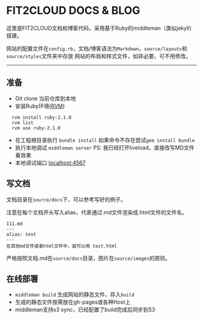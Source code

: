 FIT2CLOUD DOCS & BLOG
============

这里是FIT2CLOUD文档和博客代码，采用基于Ruby的middleman（类似jekyll）搭建。

网站的配置文件在`config.rb`，文档/博客语法为`Markdown`，`source/layouts`和`source/styles`文件夹中存放
网站的布局和样式文件，如非必要，可不用修改。

* * *

准备
--------

* Git clone 当前仓库到本地
* 安装Ruby环境([RVM](http://rvm.io/))
```
  rvm install ruby-2.1.0
  rvm list
  rvm use ruby-2.1.0
```
* 在工程根目录执行 `bundle install` 如果命令不存在尝试`gem install bundle`
* 执行本地调试 `middleman server` PS: 我已经打开liveload，直接改写MD文件看效果
* 本地调试端口 [localhost:4567](http://localhost:4567)

写文档
--------

文档目录在`source/docs`下，可以参考写好的例子。

注意在每个文档开头写入alias，代表通过.md文件渲染成.html文件的文件名。

```
111.md
---
alias: test
---
在其他md文件或者html文件中，就可以用 test.html
```

严格按照文档.md在`source/docs`目录，图片在`source/images`的原则。

在线部署
-------

* `middleman build` 生成网站的静态文件，存入`build`
* 生成的静态文件按需放在gh-pages或各种Host上
* middleman支持s3 sync，已经配置了build完成后同步到S3

